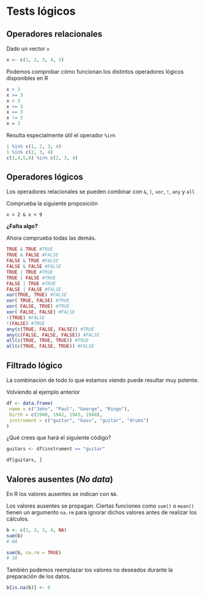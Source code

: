 # Tests lógicos 

## Operadores relacionales

Dado un vector `x`
```r
x <- c(1, 2, 3, 4, 5)
```

Podemos comprobar cómo funcionan los distintos operadores lógicos disponibles en R

```r
x > 3
x >= 3
x < 3
x <= 3
x == 3
x != 3
x = 3
```

Resulta especialmente útil el operador `%in%`
```r
1 %in% c(1, 2, 3, 4)
1 %in% c(2, 3, 4)
c(3,4,5,6) %in% c(2, 3, 4)
```

## Operadores lógicos
Los operadores relacionales se pueden combinar con `&`, `|`, `xor`, `!`, `any` y `all`

Comprueba la siguiente proposición
```
x > 2 & x < 9
```
**¿Falta algo?**

Ahora comprueba todas las demás.
```r
TRUE & TRUE #TRUE
TRUE & FALSE #FALSE
FALSE & TRUE #FALSE
FALSE & FALSE #FALSE
TRUE | TRUE #TRUE
TRUE | FALSE #TRUE
FALSE | TRUE #TRUE
FALSE | FALSE #FALSE
xor(TRUE, TRUE) #FALSE
xor( TRUE, FALSE) #TRUE
xor( FALSE, TRUE) #TRUE
xor( FALSE, FALSE) #FALSE
!(TRUE) #FALSE
!(FALSE) #TRUE
any(c(TRUE, FALSE, FALSE)) #TRUE
any(c(FALSE, FALSE, FALSE)) #FALSE
all(c(TRUE, TRUE, TRUE)) #TRUE
all(c(TRUE, FALSE, TRUE)) #FALSE
```

## Filtrado lógico

La combinación de todo lo que estamos viendo puede resultar muy potente.

Volviendo al ejemplo anterior

```r
df <- data.frame(
 name = c("John", "Paul", "George", "Ringo"),
 birth = c(1940, 1942, 1943, 1940),
 instrument = c("guitar", "bass", "guitar", "drums")
)
```

¿Qué crees que hará el siguiente código?
```r
guitars <- df$instrument == "guitar"

df[guitars, ]
```

## Valores ausentes (*No data*)

En R los valores ausentes se indican con `NA`.

Los valores ausentes se propagan. Ciertas funciones como `sum()` o `mean()` tienen un argumento `na.rm` para ignorar dichos valores antes de realizar los cálculos.

```r
b <- c(1, 2, 3, 4, NA)
sum(b)
# NA

sum(b, na.rm = TRUE)
# 10
```

También podemos reemplazar los valores no deseados durante la preparación de los datos.

```r
b[is.na(b)] <- 0
```
